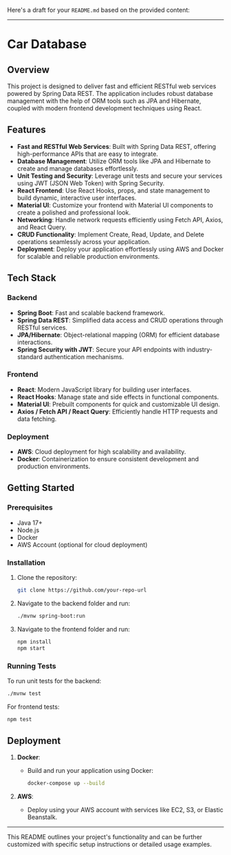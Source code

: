 Here's a draft for your `README.md` based on the provided content:

---

# Car Database

## Overview

This project is designed to deliver fast and efficient RESTful web services powered by Spring Data REST. The application includes robust database management with the help of ORM tools such as JPA and Hibernate, coupled with modern frontend development techniques using React.

## Features

- **Fast and RESTful Web Services**: Built with Spring Data REST, offering high-performance APIs that are easy to integrate.
- **Database Management**: Utilize ORM tools like JPA and Hibernate to create and manage databases effortlessly.
- **Unit Testing and Security**: Leverage unit tests and secure your services using JWT (JSON Web Token) with Spring Security.
- **React Frontend**: Use React Hooks, props, and state management to build dynamic, interactive user interfaces.
- **Material UI**: Customize your frontend with Material UI components to create a polished and professional look.
- **Networking**: Handle network requests efficiently using Fetch API, Axios, and React Query.
- **CRUD Functionality**: Implement Create, Read, Update, and Delete operations seamlessly across your application.
- **Deployment**: Deploy your application effortlessly using AWS and Docker for scalable and reliable production environments.

## Tech Stack

### Backend
- **Spring Boot**: Fast and scalable backend framework.
- **Spring Data REST**: Simplified data access and CRUD operations through RESTful services.
- **JPA/Hibernate**: Object-relational mapping (ORM) for efficient database interactions.
- **Spring Security with JWT**: Secure your API endpoints with industry-standard authentication mechanisms.

### Frontend
- **React**: Modern JavaScript library for building user interfaces.
- **React Hooks**: Manage state and side effects in functional components.
- **Material UI**: Prebuilt components for quick and customizable UI design.
- **Axios / Fetch API / React Query**: Efficiently handle HTTP requests and data fetching.

### Deployment
- **AWS**: Cloud deployment for high scalability and availability.
- **Docker**: Containerization to ensure consistent development and production environments.

## Getting Started

### Prerequisites
- Java 17+
- Node.js
- Docker
- AWS Account (optional for cloud deployment)

### Installation

1. Clone the repository:
   ```bash
   git clone https://github.com/your-repo-url
   ```

2. Navigate to the backend folder and run:
   ```bash
   ./mvnw spring-boot:run
   ```

3. Navigate to the frontend folder and run:
   ```bash
   npm install
   npm start
   ```

### Running Tests

To run unit tests for the backend:
```bash
./mvnw test
```

For frontend tests:
```bash
npm test
```

## Deployment

1. **Docker**:
   - Build and run your application using Docker:
     ```bash
     docker-compose up --build
     ```

2. **AWS**:
   - Deploy using your AWS account with services like EC2, S3, or Elastic Beanstalk.

---

This README outlines your project's functionality and can be further customized with specific setup instructions or detailed usage examples.
